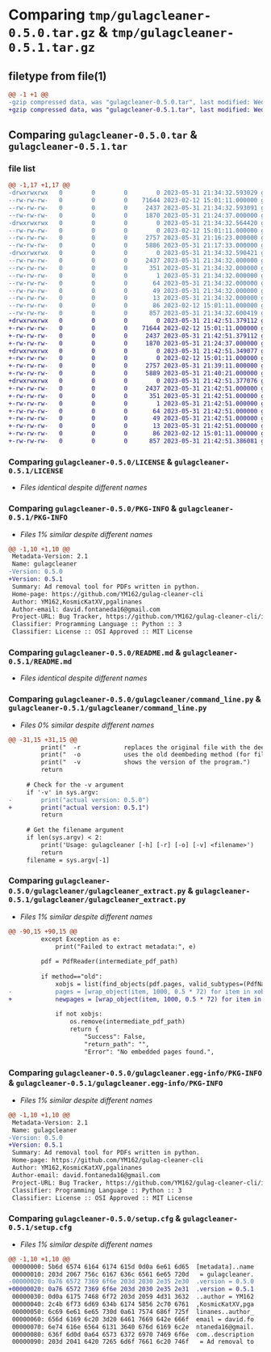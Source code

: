 # Comparing `tmp/gulagcleaner-0.5.0.tar.gz` & `tmp/gulagcleaner-0.5.1.tar.gz`

## filetype from file(1)

```diff
@@ -1 +1 @@
-gzip compressed data, was "gulagcleaner-0.5.0.tar", last modified: Wed May 31 21:34:32 2023, max compression
+gzip compressed data, was "gulagcleaner-0.5.1.tar", last modified: Wed May 31 21:42:51 2023, max compression
```

## Comparing `gulagcleaner-0.5.0.tar` & `gulagcleaner-0.5.1.tar`

### file list

```diff
@@ -1,17 +1,17 @@
-drwxrwxrwx   0        0        0        0 2023-05-31 21:34:32.593029 gulagcleaner-0.5.0/
--rw-rw-rw-   0        0        0    71644 2023-02-12 15:01:11.000000 gulagcleaner-0.5.0/LICENSE
--rw-rw-rw-   0        0        0     2437 2023-05-31 21:34:32.593091 gulagcleaner-0.5.0/PKG-INFO
--rw-rw-rw-   0        0        0     1870 2023-05-31 21:24:37.000000 gulagcleaner-0.5.0/README.md
-drwxrwxrwx   0        0        0        0 2023-05-31 21:34:32.564420 gulagcleaner-0.5.0/gulagcleaner/
--rw-rw-rw-   0        0        0        0 2023-02-12 15:01:11.000000 gulagcleaner-0.5.0/gulagcleaner/__init__.py
--rw-rw-rw-   0        0        0     2757 2023-05-31 21:16:23.000000 gulagcleaner-0.5.0/gulagcleaner/command_line.py
--rw-rw-rw-   0        0        0     5886 2023-05-31 21:17:33.000000 gulagcleaner-0.5.0/gulagcleaner/gulagcleaner_extract.py
-drwxrwxrwx   0        0        0        0 2023-05-31 21:34:32.590421 gulagcleaner-0.5.0/gulagcleaner.egg-info/
--rw-rw-rw-   0        0        0     2437 2023-05-31 21:34:32.000000 gulagcleaner-0.5.0/gulagcleaner.egg-info/PKG-INFO
--rw-rw-rw-   0        0        0      351 2023-05-31 21:34:32.000000 gulagcleaner-0.5.0/gulagcleaner.egg-info/SOURCES.txt
--rw-rw-rw-   0        0        0        1 2023-05-31 21:34:32.000000 gulagcleaner-0.5.0/gulagcleaner.egg-info/dependency_links.txt
--rw-rw-rw-   0        0        0       64 2023-05-31 21:34:32.000000 gulagcleaner-0.5.0/gulagcleaner.egg-info/entry_points.txt
--rw-rw-rw-   0        0        0       49 2023-05-31 21:34:32.000000 gulagcleaner-0.5.0/gulagcleaner.egg-info/requires.txt
--rw-rw-rw-   0        0        0       13 2023-05-31 21:34:32.000000 gulagcleaner-0.5.0/gulagcleaner.egg-info/top_level.txt
--rw-rw-rw-   0        0        0       86 2023-02-12 15:01:11.000000 gulagcleaner-0.5.0/pyproject.toml
--rw-rw-rw-   0        0        0      857 2023-05-31 21:34:32.600419 gulagcleaner-0.5.0/setup.cfg
+drwxrwxrwx   0        0        0        0 2023-05-31 21:42:51.379112 gulagcleaner-0.5.1/
+-rw-rw-rw-   0        0        0    71644 2023-02-12 15:01:11.000000 gulagcleaner-0.5.1/LICENSE
+-rw-rw-rw-   0        0        0     2437 2023-05-31 21:42:51.379112 gulagcleaner-0.5.1/PKG-INFO
+-rw-rw-rw-   0        0        0     1870 2023-05-31 21:24:37.000000 gulagcleaner-0.5.1/README.md
+drwxrwxrwx   0        0        0        0 2023-05-31 21:42:51.349077 gulagcleaner-0.5.1/gulagcleaner/
+-rw-rw-rw-   0        0        0        0 2023-02-12 15:01:11.000000 gulagcleaner-0.5.1/gulagcleaner/__init__.py
+-rw-rw-rw-   0        0        0     2757 2023-05-31 21:39:11.000000 gulagcleaner-0.5.1/gulagcleaner/command_line.py
+-rw-rw-rw-   0        0        0     5889 2023-05-31 21:40:21.000000 gulagcleaner-0.5.1/gulagcleaner/gulagcleaner_extract.py
+drwxrwxrwx   0        0        0        0 2023-05-31 21:42:51.377076 gulagcleaner-0.5.1/gulagcleaner.egg-info/
+-rw-rw-rw-   0        0        0     2437 2023-05-31 21:42:51.000000 gulagcleaner-0.5.1/gulagcleaner.egg-info/PKG-INFO
+-rw-rw-rw-   0        0        0      351 2023-05-31 21:42:51.000000 gulagcleaner-0.5.1/gulagcleaner.egg-info/SOURCES.txt
+-rw-rw-rw-   0        0        0        1 2023-05-31 21:42:51.000000 gulagcleaner-0.5.1/gulagcleaner.egg-info/dependency_links.txt
+-rw-rw-rw-   0        0        0       64 2023-05-31 21:42:51.000000 gulagcleaner-0.5.1/gulagcleaner.egg-info/entry_points.txt
+-rw-rw-rw-   0        0        0       49 2023-05-31 21:42:51.000000 gulagcleaner-0.5.1/gulagcleaner.egg-info/requires.txt
+-rw-rw-rw-   0        0        0       13 2023-05-31 21:42:51.000000 gulagcleaner-0.5.1/gulagcleaner.egg-info/top_level.txt
+-rw-rw-rw-   0        0        0       86 2023-02-12 15:01:11.000000 gulagcleaner-0.5.1/pyproject.toml
+-rw-rw-rw-   0        0        0      857 2023-05-31 21:42:51.386081 gulagcleaner-0.5.1/setup.cfg
```

### Comparing `gulagcleaner-0.5.0/LICENSE` & `gulagcleaner-0.5.1/LICENSE`

 * *Files identical despite different names*

### Comparing `gulagcleaner-0.5.0/PKG-INFO` & `gulagcleaner-0.5.1/PKG-INFO`

 * *Files 1% similar despite different names*

```diff
@@ -1,10 +1,10 @@
 Metadata-Version: 2.1
 Name: gulagcleaner
-Version: 0.5.0
+Version: 0.5.1
 Summary: Ad removal tool for PDFs written in python.
 Home-page: https://github.com/YM162/gulag-cleaner-cli
 Author: YM162,KosmicKatXV,pgalinanes
 Author-email: david.fontaneda16@gmail.com
 Project-URL: Bug Tracker, https://github.com/YM162/gulag-cleaner-cli/issues
 Classifier: Programming Language :: Python :: 3
 Classifier: License :: OSI Approved :: MIT License
```

### Comparing `gulagcleaner-0.5.0/README.md` & `gulagcleaner-0.5.1/README.md`

 * *Files identical despite different names*

### Comparing `gulagcleaner-0.5.0/gulagcleaner/command_line.py` & `gulagcleaner-0.5.1/gulagcleaner/command_line.py`

 * *Files 0% similar despite different names*

```diff
@@ -31,15 +31,15 @@
         print("  -r            replaces the original file with the deembedded file.")
         print("  -o            uses the old deembeding method (for files older than 18/05/2023).")
         print("  -v            shows the version of the program.")
         return
 
     # Check for the -v argument
     if '-v' in sys.argv:
-        print("actual version: 0.5.0")
+        print("actual version: 0.5.1")
         return
 
     # Get the filename argument
     if len(sys.argv) < 2:
         print('Usage: gulagcleaner [-h] [-r] [-o] [-v] <filename>')
         return
     filename = sys.argv[-1]
```

### Comparing `gulagcleaner-0.5.0/gulagcleaner/gulagcleaner_extract.py` & `gulagcleaner-0.5.1/gulagcleaner/gulagcleaner_extract.py`

 * *Files 1% similar despite different names*

```diff
@@ -90,15 +90,15 @@
         except Exception as e:
             print("Failed to extract metadata:", e)
 
         pdf = PdfReader(intermediate_pdf_path)
 
         if method=="old":
             xobjs = list(find_objects(pdf.pages, valid_subtypes=(PdfName.Form, PdfName.Dummy)))
-            pages = [wrap_object(item, 1000, 0.5 * 72) for item in xobjs]
+            newpages = [wrap_object(item, 1000, 0.5 * 72) for item in xobjs]
 
             if not xobjs:
                 os.remove(intermediate_pdf_path)
                 return {
                     "Success": False,
                     "return_path": "",
                     "Error": "No embedded pages found.",
```

### Comparing `gulagcleaner-0.5.0/gulagcleaner.egg-info/PKG-INFO` & `gulagcleaner-0.5.1/gulagcleaner.egg-info/PKG-INFO`

 * *Files 1% similar despite different names*

```diff
@@ -1,10 +1,10 @@
 Metadata-Version: 2.1
 Name: gulagcleaner
-Version: 0.5.0
+Version: 0.5.1
 Summary: Ad removal tool for PDFs written in python.
 Home-page: https://github.com/YM162/gulag-cleaner-cli
 Author: YM162,KosmicKatXV,pgalinanes
 Author-email: david.fontaneda16@gmail.com
 Project-URL: Bug Tracker, https://github.com/YM162/gulag-cleaner-cli/issues
 Classifier: Programming Language :: Python :: 3
 Classifier: License :: OSI Approved :: MIT License
```

### Comparing `gulagcleaner-0.5.0/setup.cfg` & `gulagcleaner-0.5.1/setup.cfg`

 * *Files 1% similar despite different names*

```diff
@@ -1,10 +1,10 @@
 00000000: 5b6d 6574 6164 6174 615d 0d0a 6e61 6d65  [metadata]..name
 00000010: 203d 2067 756c 6167 636c 6561 6e65 720d   = gulagcleaner.
-00000020: 0a76 6572 7369 6f6e 203d 2030 2e35 2e30  .version = 0.5.0
+00000020: 0a76 6572 7369 6f6e 203d 2030 2e35 2e31  .version = 0.5.1
 00000030: 0d0a 6175 7468 6f72 203d 2059 4d31 3632  ..author = YM162
 00000040: 2c4b 6f73 6d69 634b 6174 5856 2c70 6761  ,KosmicKatXV,pga
 00000050: 6c69 6e61 6e65 730d 0a61 7574 686f 725f  linanes..author_
 00000060: 656d 6169 6c20 3d20 6461 7669 642e 666f  email = david.fo
 00000070: 6e74 616e 6564 6131 3640 676d 6169 6c2e  ntaneda16@gmail.
 00000080: 636f 6d0d 0a64 6573 6372 6970 7469 6f6e  com..description
 00000090: 203d 2041 6420 7265 6d6f 7661 6c20 746f   = Ad removal to
```

